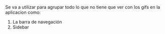 Se va a utilizar para agrupar todo lo que no tiene que ver con los gifs en la aplicacion como:

1. La barra de navegación
2. Sidebar

